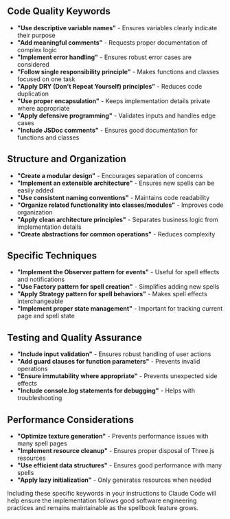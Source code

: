 ## Code Quality Keywords

- **"Use descriptive variable names"** - Ensures variables clearly indicate their purpose
- **"Add meaningful comments"** - Requests proper documentation of complex logic
- **"Implement error handling"** - Ensures robust error cases are considered
- **"Follow single responsibility principle"** - Makes functions and classes focused on one task
- **"Apply DRY (Don't Repeat Yourself) principles"** - Reduces code duplication
- **"Use proper encapsulation"** - Keeps implementation details private where appropriate
- **"Apply defensive programming"** - Validates inputs and handles edge cases
- **"Include JSDoc comments"** - Ensures good documentation for functions and classes

## Structure and Organization

- **"Create a modular design"** - Encourages separation of concerns
- **"Implement an extensible architecture"** - Ensures new spells can be easily added
- **"Use consistent naming conventions"** - Maintains code readability
- **"Organize related functionality into classes/modules"** - Improves code organization
- **"Apply clean architecture principles"** - Separates business logic from implementation details
- **"Create abstractions for common operations"** - Reduces complexity

## Specific Techniques

- **"Implement the Observer pattern for events"** - Useful for spell effects and notifications
- **"Use Factory pattern for spell creation"** - Simplifies adding new spells
- **"Apply Strategy pattern for spell behaviors"** - Makes spell effects interchangeable
- **"Implement proper state management"** - Important for tracking current page and spell state

## Testing and Quality Assurance

- **"Include input validation"** - Ensures robust handling of user actions
- **"Add guard clauses for function parameters"** - Prevents invalid operations
- **"Ensure immutability where appropriate"** - Prevents unexpected side effects
- **"Include console.log statements for debugging"** - Helps with troubleshooting

## Performance Considerations

- **"Optimize texture generation"** - Prevents performance issues with many spell pages
- **"Implement resource cleanup"** - Ensures proper disposal of Three.js resources
- **"Use efficient data structures"** - Ensures good performance with many spells
- **"Apply lazy initialization"** - Only generates resources when needed

Including these specific keywords in your instructions to Claude Code will help ensure the implementation follows good software engineering practices and remains maintainable as the spellbook feature grows.